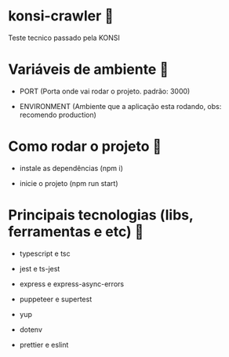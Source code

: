 # konsi-crawler 🚀
Teste tecnico passado pela KONSI

# Variáveis de ambiente 🚀

- PORT (Porta onde vai rodar o projeto. padrão: 3000)

- ENVIRONMENT (Ambiente que a aplicação esta rodando, obs: recomendo production)

# Como rodar o projeto 🚀

- instale as dependências (npm i)

- inicie o projeto (npm run start)

# Principais tecnologias (libs, ferramentas e etc) 🚀

- typescript e tsc

- jest e ts-jest

- express e express-async-errors

- puppeteer e supertest

- yup

- dotenv

- prettier e eslint